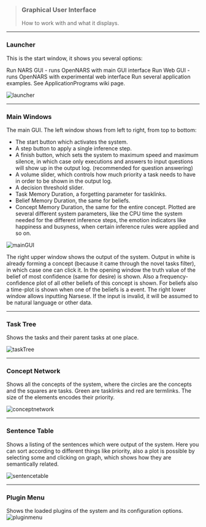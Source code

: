 > ### Graphical User Interface  
> How to work with and what it displays.

***
### Launcher

This is the start window, it shows you several options:

Run NARS GUI - runs OpenNARS with main GUI interface
Run Web GUI - runs OpenNARS with experimental web interface
Run several application examples. See ApplicationPrograms wiki page.

![launcher](https://cloud.githubusercontent.com/assets/11791925/6993904/baba6b30-db37-11e4-8ded-505fee49a04c.png)

***

### Main Windows

The main GUI. The left window shows from left to right, from top to bottom:

* The start button which activates the system.
* A step button to apply a single inference step.
* A finish button, which sets the system to maximum speed and maximum silence, in which case only executions and answers to input questions will show up in the output log. (recommended for question answering)
* A volume slider, which controls how much priority a task needs to have in order to be shown in the output log.
* A decision threshold slider.
* Task Memory Duration, a forgetting parameter for tasklinks.
* Belief Memory Duration, the same for beliefs.
* Concept Memory Duration, the same for the entire concept.
Plotted are several different system parameters, like the CPU time the system needed for the different inference steps, the emotion indicators like happiness and busyness, when certain inference rules were applied and so on.

![mainGUI](https://cloud.githubusercontent.com/assets/11791925/6993913/00a37740-db38-11e4-855e-9c5f1c9b7be5.png)

The right upper window shows the output of the system. Output in white is already forming a concept (because it came through the novel tasks filter), in which case one can click it. In the opening window the truth value of the belief of most confidence (same for desire) is shown. Also a frequency-confidence plot of all other beliefs of this concept is shown. For beliefs also a time-plot is shown when one of the beliefs is a event. The right lower window allows inputting Narsese. If the input is invalid, it will be assumed to be natural language or other data.

***

### Task Tree

Shows the tasks and their parent tasks at one place.

![taskTree](https://cloud.githubusercontent.com/assets/11791925/6993920/2b9a9db6-db38-11e4-9512-7f33943c9bb5.png)

***
### Concept Network

Shows all the concepts of the system, where the circles are the concepts and the squares are tasks. Green are tasklinks and red are termlinks. The size of the elements encodes their priority.

![conceptnetwork](https://cloud.githubusercontent.com/assets/11791925/6993929/57009b40-db38-11e4-98ef-dac03b8157d3.png)

***
### Sentence Table
Shows a listing of the sentences which were output of the system. Here you can sort according to different things like priority, also a plot is possible by selecting some and clicking on graph, which shows how they are semantically related.

![sentencetable](https://cloud.githubusercontent.com/assets/11791925/6993933/71eff022-db38-11e4-83b7-6a204d038471.png)

***
### Plugin Menu
Shows the loaded plugins of the system and its configuration options.
![pluginmenu](https://cloud.githubusercontent.com/assets/11791925/6993936/8c596790-db38-11e4-9d01-5745486029a0.png)
